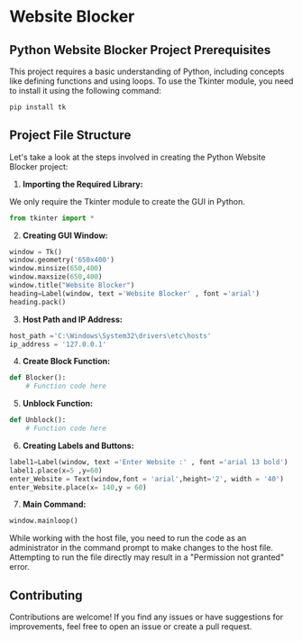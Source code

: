 # Website Blocker

## Python Website Blocker Project Prerequisites

This project requires a basic understanding of Python, including concepts like defining functions and using loops. To use the Tkinter module, you need to install it using the following command:

```bash
pip install tk
```

## Project File Structure

Let's take a look at the steps involved in creating the Python Website Blocker project:

1. **Importing the Required Library:**

We only require the Tkinter module to create the GUI in Python.

```python
from tkinter import *
```

2. **Creating GUI Window:**

```python
window = Tk()
window.geometry('650x400')
window.minsize(650,400)
window.maxsize(650,400)
window.title("Website Blocker")
heading=Label(window, text ='Website Blocker' , font ='arial')
heading.pack()
```

3. **Host Path and IP Address:**

```python
host_path ='C:\Windows\System32\drivers\etc\hosts'
ip_address = '127.0.0.1'
```

4. **Create Block Function:**

```python
def Blocker():
    # Function code here
```

5. **Unblock Function:**

```python
def Unblock():
    # Function code here
```

6. **Creating Labels and Buttons:**

```python
label1=Label(window, text ='Enter Website :' , font ='arial 13 bold')
label1.place(x=5 ,y=60)
enter_Website = Text(window,font = 'arial',height='2', width = '40')
enter_Website.place(x= 140,y = 60)
```

7. **Main Command:**

```python
window.mainloop()
```

While working with the host file, you need to run the code as an administrator in the command prompt to make changes to the host file. Attempting to run the file directly may result in a "Permission not granted" error.

## Contributing

Contributions are welcome! If you find any issues or have suggestions for improvements, feel free to open an issue or create a pull request.

